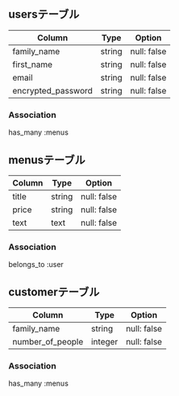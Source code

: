 ## usersテーブル

| Column             | Type   | Option      |
| ------------------ | ------ | ----------- |
| family_name        | string | null: false |
| first_name         | string | null: false |
| email              | string | null: false |
| encrypted_password | string | null: false |

### Association
has_many :menus

## menusテーブル

| Column | Type   | Option      |
| ------ | -----  | ----------- |
| title  | string | null: false |
| price  | string | null: false |
| text   | text   | null: false |

### Association
belongs_to :user

## customerテーブル

| Column           | Type    | Option      |
| ---------------- | ------- | ----------- |
| family_name      | string  | null: false |
| number_of_people | integer | null: false |

### Association
has_many :menus